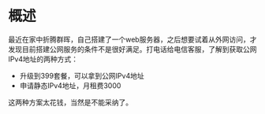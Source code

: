 # 概述

最近在家中折腾群晖，自己搭建了一个web服务器，之后想要试着从外网访问，才发现目前搭建公网服务的条件不是很好满足。打电话给电信客服，了解到获取公网IPv4地址的两种方式：

- 升级到399套餐，可以拿到公网IPv4地址
- 申请静态IPv4地址，月租费3000

这两种方案太花钱，当然是不能采纳了。
